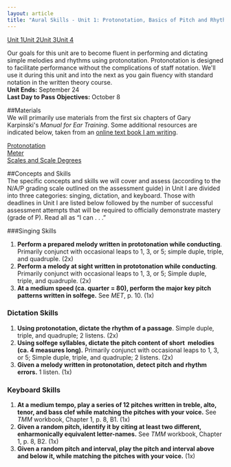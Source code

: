 ```yaml
---
layout: article
title: "Aural Skills - Unit 1: Protonotation, Basics of Pitch and Rhythm"
---
```


<a href="as-unit1.html" class="btn-info">Unit 1</a><a href="as-unit2.html" class="btn-info">Unit 2</a><a href="as-unit3.html" class="btn-info">Unit 3</a><a href="as-unit4.html" class="btn-info">Unit 4</a>

Our goals for this unit are to become fluent in performing and dictating simple melodies and rhythms using protonotation. Protonotation is designed to facilitate performance without the complications of staff notation. We'll use it during this unit and into the next as you gain fluency with standard notation in the written theory course.  
**Unit Ends:** September 24  
**Last Day to Pass Objectives:** October 8

##Materials  
We will primarily use materials from the first six chapters of Gary Karpinski's *Manual for Ear Training*. Some additional resources are indicated below, taken from an [online text book I am writing](http://www.openmusictheory.com).  

[Protonotation](http://openmusictheory.com/protonotation.html)  
[Meter](http://openmusictheory.com/meter.html)  
[Scales and Scale Degrees](http://openmusictheory.com/scales.html) 
 
##Concepts and Skills  
The specific concepts and skills we will cover and assess (according to the N/A/P grading scale outlined on the assessment guide) in Unit I are divided into three categories: singing, dictation, and keyboard. Those with deadlines in Unit I are listed below followed by the number of successful assessment attempts that will be required to officially demonstrate mastery (grade of P). Read all as “I can . . .”

###Singing Skills
1. **Perform a prepared melody written in prototonation while conducting**. Primarily conjunct with occasional leaps to 1, 3, or 5; simple duple, triple, and quadruple. (2x) 
2. **Perform a melody at sight written in prototonation while conducting**. Primarily conjunct with occasional leaps to 1, 3, or 5; Simple duple, triple, and quadruple. (2x)   
3. **At a medium speed (ca. quarter = 80), perform the major key pitch patterns written in solfege.** See *MET*, p. 10. (1x) 

### Dictation Skills
1. **Using protonotation, dictate the rhythm of a passage**. Simple duple, triple, and quadruple; 2 listens. (2x)   
2. **Using solfege syllables, dictate the pitch content of short  melodies (ca. 4 measures long).** Primarily conjunct with occasional leaps to 1, 3, or 5; Simple duple, triple, and quadruple; 2 listens. (2x) 
3. **Given a melody written in protonotation, detect pitch and rhythm errors.** 1 listen. (1x)  

### Keyboard Skills
1. **At a medium tempo, play a series of 12 pitches written in treble, alto, tenor, and bass clef while matching the pitches with your voice.** See *TMM* workbook, Chapter 1, p. 8, B1. (1x) 
2. **Given a random pitch, identify it by citing at least two different, enharmonically equivalent letter-names.** See *TMM* workbook, Chapter 1, p. 8, B2. (1x) 
3. **Given a random pitch and interval, play the pitch and interval above and below it, while matching the pitches with your voice.** (1x) 
